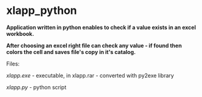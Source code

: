 # xlapp_python
<b>Application written in python enables to check if a value exists in an excel workbook.

After choosing an excel right file can check any value - if found then colors the cell and saves file's copy in it's catalog. 
</b>
</br>

Files:
</br>

  <i>xlapp.exe</i> - executable, in xlapp.rar - converted with py2exe library 

  <i>xlapp.py</i> - python script

